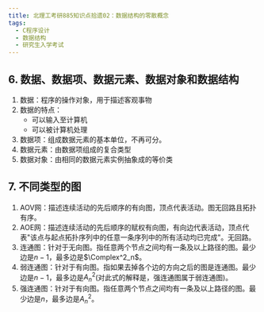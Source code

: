 ```yaml
---
title: 北理工考研885知识点拾遗02：数据结构的零散概念
tags: 
  - C程序设计
  - 数据结构
  - 研究生入学考试
---
```


## 6. 数据、数据项、数据元素、数据对象和数据结构

1. 数据：程序的操作对象，用于描述客观事物
2. 数据的特点：
   - 可以输入至计算机
   - 可以被计算机处理
3. 数据项：组成数据元素的基本单位，不再可分。
4. 数据元素：由数据项组成的复合类型
5. 数据对象：由相同的数据元素实例抽象成的等价类

## 7. 不同类型的图

1. AOV网：描述连续活动的先后顺序的有向图，顶点代表活动。图无回路且拓扑有序。
2. AOE网：描述连续活动的先后顺序的赋权有向图，有向边代表活动，顶点代表"该点与起点拓扑序列中的任意一条序列中的所有活动均已完成"。无回路。
3. 连通图：针对于无向图。指任意两个节点之间均有一条及以上路径的图。最少边是$n-1$，最多边是$\Complex^2_n$。
4. 弱连通图：针对于有向图。指如果去掉各个边的方向之后的图是连通图。最少边是$n-1$，最多边是$A^2_n$(对此式的解释是，强连通图属于弱连通图)。
5. 强连通图：针对于有向图。指任意两个节点之间均有一条及以上路径的图。最少边是$n$，最多边是$A^2_n$。